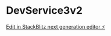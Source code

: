 # DevService3v2

[Edit in StackBlitz next generation editor ⚡️](https://stackblitz.com/~/github.com/thermalsystemsltd/DevService3v2)